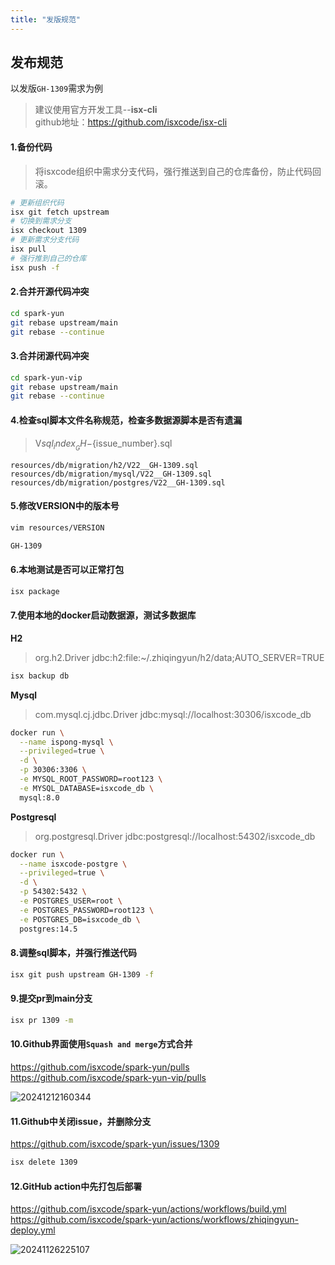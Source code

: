 ```yaml
---
title: "发版规范"
---
```


## 发布规范

以发版`GH-1309`需求为例

> 建议使用官方开发工具--**isx-cli**  
> github地址：https://github.com/isxcode/isx-cli
	
#### 1.备份代码

> 将isxcode组织中需求分支代码，强行推送到自己的仓库备份，防止代码回滚。

```bash
# 更新组织代码
isx git fetch upstream
# 切换到需求分支
isx checkout 1309
# 更新需求分支代码
isx pull
# 强行推到自己的仓库
isx push -f
```

#### 2.合并开源代码冲突

```bash
cd spark-yun
git rebase upstream/main
git rebase --continue
```

#### 3.合并闭源代码冲突

```bash
cd spark-yun-vip
git rebase upstream/main
git rebase --continue
```

#### 4.检查sql脚本文件名称规范，检查多数据源脚本是否有遗漏

> V${sql_index}__GH-${issue_number}.sql

```wikitext
resources/db/migration/h2/V22__GH-1309.sql
resources/db/migration/mysql/V22__GH-1309.sql
resources/db/migration/postgres/V22__GH-1309.sql
```

#### 5.修改VERSION中的版本号

```bash
vim resources/VERSION

GH-1309
```

#### 6.本地测试是否可以正常打包

```bash
isx package
```

#### 7.使用本地的docker启动数据源，测试多数据库

**H2**
> org.h2.Driver
> jdbc:h2:file:~/.zhiqingyun/h2/data;AUTO_SERVER=TRUE

```bash
isx backup db
```

**Mysql**
> com.mysql.cj.jdbc.Driver
> jdbc:mysql://localhost:30306/isxcode_db

```bash
docker run \
  --name ispong-mysql \
  --privileged=true \
  -d \
  -p 30306:3306 \
  -e MYSQL_ROOT_PASSWORD=root123 \
  -e MYSQL_DATABASE=isxcode_db \
  mysql:8.0
```

**Postgresql**
> org.postgresql.Driver
> jdbc:postgresql://localhost:54302/isxcode_db

```bash
docker run \
  --name isxcode-postgre \
  --privileged=true \
  -d \
  -p 54302:5432 \
  -e POSTGRES_USER=root \
  -e POSTGRES_PASSWORD=root123 \
  -e POSTGRES_DB=isxcode_db \
  postgres:14.5
```

#### 8.调整sql脚本，并强行推送代码

```bash
isx git push upstream GH-1309 -f
```

#### 9.提交pr到main分支

```bash
isx pr 1309 -m
```

#### 10.Github界面使用`Squash and merge`方式合并

https://github.com/isxcode/spark-yun/pulls  
https://github.com/isxcode/spark-yun-vip/pulls

![20241212160344](https://img.isxcode.com/picgo/20241212160344.png)

#### 11.Github中关闭issue，并删除分支

https://github.com/isxcode/spark-yun/issues/1309

```bash
isx delete 1309
```

#### 12.GitHub action中先打包后部署

https://github.com/isxcode/spark-yun/actions/workflows/build.yml  
https://github.com/isxcode/spark-yun/actions/workflows/zhiqingyun-deploy.yml

![20241126225107](https://img.isxcode.com/picgo/20241126225107.png)
